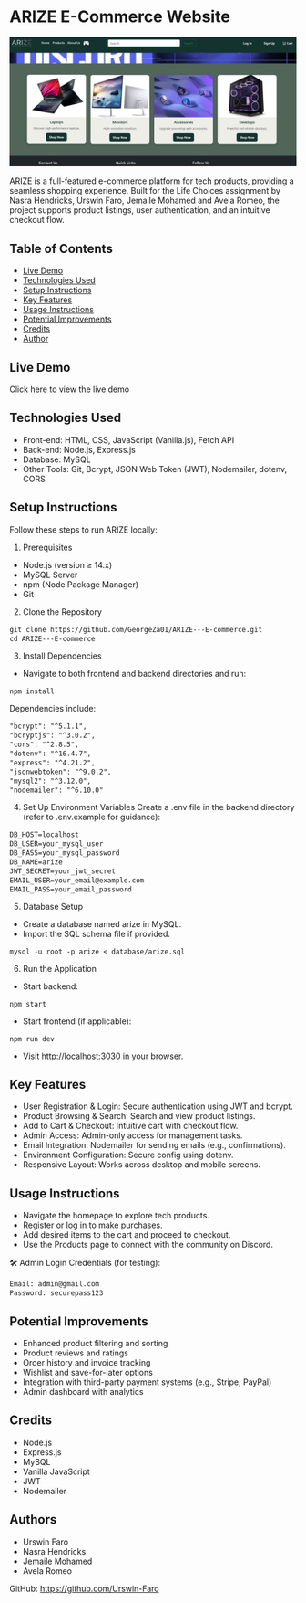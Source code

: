 # ARIZE E-Commerce Website

![Home Page](https://github.com/Urswin-Faro/Module-3_E-Commerce-Arize/blob/6ad1e7e4fda917a7af5aac7c1948c4781b14d742/Screenshot%202025-04-09%20120502.png)

ARIZE is a full-featured e-commerce platform for tech products, providing a seamless shopping experience. Built for the Life Choices assignment by Nasra Hendricks, Urswin Faro, Jemaile Mohamed and Avela Romeo, the project supports product listings, user authentication, and an intuitive checkout flow.

## Table of Contents
- [Live Demo](#live-demo)
- [Technologies Used](#technologies-used)
- [Setup Instructions](#setup-instructions)
- [Key Features](#key-features)
- [Usage Instructions](#usage-instructions)
- [Potential Improvements](#potential-improvements)
- [Credits](#credits)
- [Author](#authors)

## Live Demo
Click here to view the live demo

## Technologies Used
- Front-end: HTML, CSS, JavaScript (Vanilla.js), Fetch API
- Back-end: Node.js, Express.js
- Database: MySQL
- Other Tools: Git, Bcrypt, JSON Web Token (JWT), Nodemailer, dotenv, CORS

## Setup Instructions
Follow these steps to run ARIZE locally:

1. Prerequisites
- Node.js (version ≥ 14.x)
- MySQL Server
- npm (Node Package Manager)
- Git

2. Clone the Repository
```
git clone https://github.com/GeorgeZa01/ARIZE---E-commerce.git
cd ARIZE---E-commerce
```

3. Install Dependencies
- Navigate to both frontend and backend directories and run:
```
npm install
```

Dependencies include:
```
"bcrypt": "^5.1.1",
"bcryptjs": "^3.0.2",
"cors": "^2.8.5",
"dotenv": "^16.4.7",
"express": "^4.21.2",
"jsonwebtoken": "^9.0.2",
"mysql2": "^3.12.0",
"nodemailer": "^6.10.0"
```

4. Set Up Environment Variables
Create a .env file in the backend directory (refer to .env.example for guidance):
```
DB_HOST=localhost
DB_USER=your_mysql_user
DB_PASS=your_mysql_password
DB_NAME=arize
JWT_SECRET=your_jwt_secret
EMAIL_USER=your_email@example.com
EMAIL_PASS=your_email_password
```

5. Database Setup
- Create a database named arize in MySQL.
- Import the SQL schema file if provided.
```
mysql -u root -p arize < database/arize.sql
```

6. Run the Application
- Start backend:
```
npm start
```
- Start frontend (if applicable):
```
npm run dev
```
- Visit http://localhost:3030 in your browser.

## Key Features
- User Registration & Login: Secure authentication using JWT and bcrypt.
- Product Browsing & Search: Search and view product listings.
- Add to Cart & Checkout: Intuitive cart with checkout flow.
- Admin Access: Admin-only access for management tasks.
- Email Integration: Nodemailer for sending emails (e.g., confirmations).
- Environment Configuration: Secure config using dotenv.
- Responsive Layout: Works across desktop and mobile screens.

## Usage Instructions
- Navigate the homepage to explore tech products.
- Register or log in to make purchases.
- Add desired items to the cart and proceed to checkout.
- Use the Products page to connect with the community on Discord.

🛠 Admin Login Credentials (for testing):
```
Email: admin@gmail.com
Password: securepass123
```

## Potential Improvements
- Enhanced product filtering and sorting
- Product reviews and ratings
- Order history and invoice tracking
- Wishlist and save-for-later options
- Integration with third-party payment systems (e.g., Stripe, PayPal)
- Admin dashboard with analytics


## Credits
- Node.js
- Express.js
- MySQL
- Vanilla JavaScript
- JWT
- Nodemailer

## Authors
- Urswin Faro
- Nasra Hendricks
- Jemaile Mohamed
- Avela Romeo

GitHub: https://github.com/Urswin-Faro

